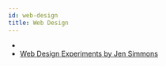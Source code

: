 ```yaml
---
id: web-design
title: Web Design
---
```


- []()
- [Web Design Experiments by Jen Simmons](https://labs.jensimmons.com/)